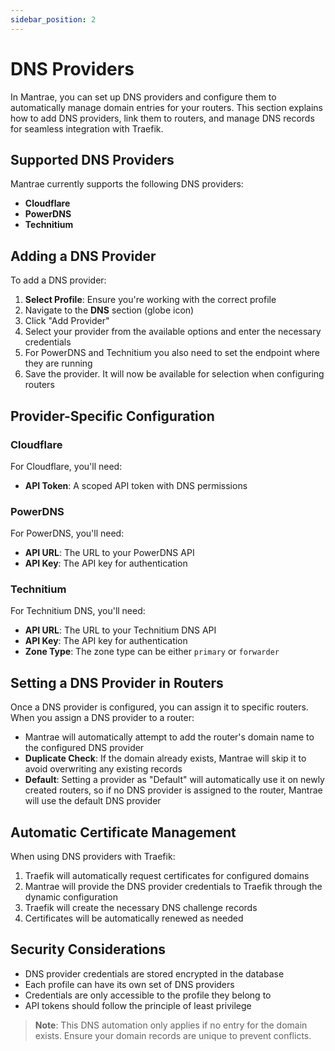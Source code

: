 ```yaml
---
sidebar_position: 2
---
```


# DNS Providers

In Mantrae, you can set up DNS providers and configure them to automatically manage domain entries for your routers. This section explains how to add DNS providers, link them to routers, and manage DNS records for seamless integration with Traefik.

## Supported DNS Providers

Mantrae currently supports the following DNS providers:

- **Cloudflare**
- **PowerDNS**
- **Technitium**

## Adding a DNS Provider

To add a DNS provider:

1. **Select Profile**: Ensure you're working with the correct profile
2. Navigate to the **DNS** section (globe icon)
3. Click "Add Provider"
4. Select your provider from the available options and enter the necessary credentials
5. For PowerDNS and Technitium you also need to set the endpoint where they are running
6. Save the provider. It will now be available for selection when configuring routers

## Provider-Specific Configuration

### Cloudflare

For Cloudflare, you'll need:

- **API Token**: A scoped API token with DNS permissions

### PowerDNS

For PowerDNS, you'll need:

- **API URL**: The URL to your PowerDNS API
- **API Key**: The API key for authentication

### Technitium

For Technitium DNS, you'll need:

- **API URL**: The URL to your Technitium DNS API
- **API Key**: The API key for authentication
- **Zone Type**: The zone type can be either `primary` or `forwarder`

## Setting a DNS Provider in Routers

Once a DNS provider is configured, you can assign it to specific routers. When you assign a DNS provider to a router:

- Mantrae will automatically attempt to add the router's domain name to the configured DNS provider
- **Duplicate Check**: If the domain already exists, Mantrae will skip it to avoid overwriting any existing records
- **Default**: Setting a provider as "Default" will automatically use it on newly created routers, so if no DNS provider is assigned to the router, Mantrae will use the default DNS provider

## Automatic Certificate Management

When using DNS providers with Traefik:

1. Traefik will automatically request certificates for configured domains
2. Mantrae will provide the DNS provider credentials to Traefik through the dynamic configuration
3. Traefik will create the necessary DNS challenge records
4. Certificates will be automatically renewed as needed

## Security Considerations

- DNS provider credentials are stored encrypted in the database
- Each profile can have its own set of DNS providers
- Credentials are only accessible to the profile they belong to
- API tokens should follow the principle of least privilege

> **Note**: This DNS automation only applies if no entry for the domain exists. Ensure your domain records are unique to prevent conflicts.
